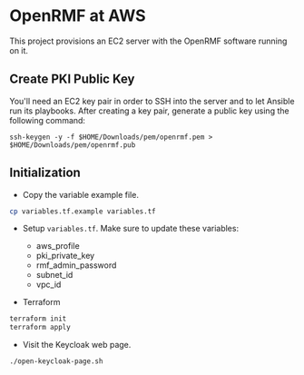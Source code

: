 # OpenRMF at AWS

This project provisions an EC2 server with the OpenRMF software running on it.

## Create PKI Public Key

You'll need an EC2 key pair in order to SSH into the server and to let Ansible run its playbooks. After creating a key pair, generate a public key using the following command:

```
ssh-keygen -y -f $HOME/Downloads/pem/openrmf.pem > $HOME/Downloads/pem/openrmf.pub
```

## Initialization

* Copy the variable example file.

```bash
cp variables.tf.example variables.tf
```

* Setup `variables.tf`. Make sure to update these variables:
    * aws_profile
    * pki_private_key
    * rmf_admin_password
    * subnet_id
    * vpc_id

* Terraform

```bash
terraform init
terraform apply
```

* Visit the Keycloak web page.

```bash
./open-keycloak-page.sh
```
